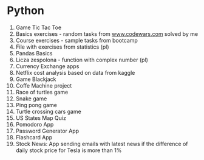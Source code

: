 # Python

1. Game Tic Tac Toe
2. Basics exercises - random tasks from www.codewars.com solved by me
3. Course exercises - sample tasks from bootcamp
4. File with exercises from statistics (pl)
5. Pandas Basics
6. Licza zespolona - function with complex number (pl)
7. Currency Exchange apps
8. Netflix cost analysis based on data from kaggle
9. Game Blackjack
10. Coffe Machine project
11. Race of turtles game
12. Snake game
13. Ping pong game
14. Turtle crossing cars game
15. US States Map Quiz
16. Pomodoro App
17. Password Generator App
18. Flashcard App
19. Stock News: App sending emails with latest news if the difference of daily stock price for Tesla is more than 1%
